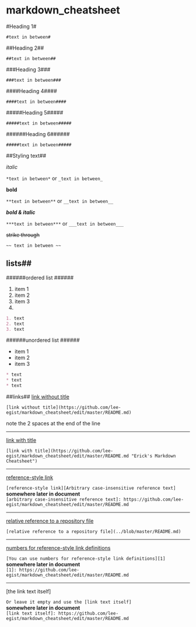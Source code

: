 # markdown_cheatsheet

#Heading 1#

``#text in between#``

##Heading 2##

``##text in between##``

###Heading 3###

``###text in between###``

####Heading 4####

``####text in between####``

#####Heading 5#####

``#####text in between#####``

######Heading 6######

``#####text in between#####``

##Styling text##

*italic*

``*text in between*`` or ``_text in between_``

**bold**

``**text in between**`` or ``__text in between__``


***bold & italic*** 

``***text in between***`` or ``___text in between___``

~~strike through~~

``~~ text in between ~~``

## lists##

######ordered list ######
1. item 1
2. item 2
3. item 3
4. 

```md
1. text
2. text
3. text
```

######unordered list ######
* item 1
* item 2
* item 3
 
```md
* text
* text
* text
```
##links##
[link without title](https://github.com/lee-egist/markdown_cheatsheet/edit/master/README.md)

``[link without title](https://github.com/lee-egist/markdown_cheatsheet/edit/master/README.md)``

note the 2 spaces at the end of the line

-----


[link with title](https://github.com/lee-egist/markdown_cheatsheet/edit/master/README.md "Erick's Markdown Cheatsheet")

``[link with title](https://github.com/lee-egist/markdown_cheatsheet/edit/master/README.md "Erick's Markdown Cheatsheet")``

-----


[reference-style link][Arbitrary case-insensitive reference text]

``[reference-style link][Arbitrary case-insensitive reference text]``  
 **somewhere later in document**  
``[arbitrary case-insensitive reference text]: https://github.com/lee-egist/markdown_cheatsheet/edit/master/README.md``

-----


[relative reference to a repository file](../blob/master/README.md)

``[relative reference to a repository file](../blob/master/README.md)``

-----


[numbers for reference-style link definitions][1]

``[You can use numbers for reference-style link definitions][1]``  
 **somewhere later in document**  
``[1]: https://github.com/lee-egist/markdown_cheatsheet/edit/master/README.md``

-----


[the link text itself]

``Or leave it empty and use the [link text itself]``  
 **somewhere later in document**  
``[link text itself]: https://github.com/lee-egist/markdown_cheatsheet/edit/master/README.md``

[arbitrary case-insensitive reference text]: https://github.com/lee-egist/markdown_cheatsheet/edit/master/README.md
[1]: https://github.com/lee-egist/markdown_cheatsheet/edit/master/README.md
[link text itself]: https://github.com/lee-egist/markdown_cheatsheet/edit/master/README.md


